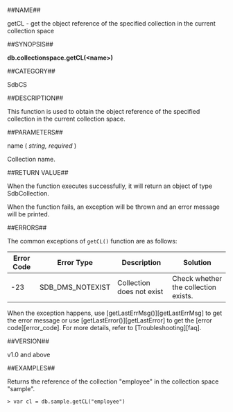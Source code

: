 ##NAME##

getCL - get the object reference of the specified collection in the current collection space

##SYNOPSIS##

**db.collectionspace.getCL(\<name\>)**

##CATEGORY##

SdbCS

##DESCRIPTION##

This function is used to obtain the object reference of the specified collection in the current collection space.

##PARAMETERS##

name ( *string, required* )

Collection name.

##RETURN VALUE##

When the function executes successfully, it will return an object of type SdbCollection.

When the function fails, an exception will be thrown and an error message will be printed.

##ERRORS##

The common exceptions of `getCL()` function are as follows:

| Error Code | Error Type | Description | Solution |
| ------ | ------ | --- | ------ |
| -23 | SDB_DMS_NOTEXIST | Collection does not exist | Check whether the collection exists.|

When the exception happens, use [getLastErrMsg()][getLastErrMsg] to get the error message or use [getLastError()][getLastError] to get the [error code][error_code]. For more details, refer to [Troubleshooting][faq].

##VERSION##

v1.0 and above

##EXAMPLES##

Returns the reference of the collection "employee" in the collection space "sample".

```lang-javascript
> var cl = db.sample.getCL("employee")
```

[^_^]:
     Links
[getLastErrMsg]:manual/Manual/Sequoiadb_Command/Global/getLastErrMsg.md
[getLastError]:manual/Manual/Sequoiadb_Command/Global/getLastError.md
[faq]:manual/FAQ/faq_sdb.md
[error_code]:manual/Manual/Sequoiadb_error_code.md